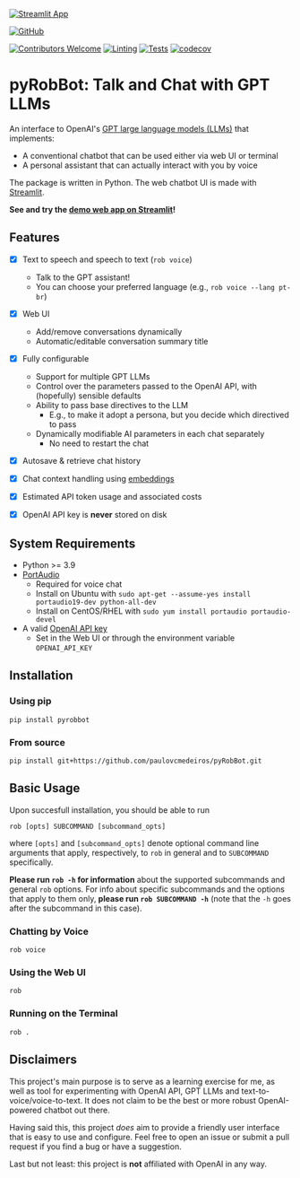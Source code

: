 [![Streamlit App](https://static.streamlit.io/badges/streamlit_badge_black_white.svg)](https://pyrobbot.streamlit.app)

[![GitHub](https://img.shields.io/badge/github-%23121011.svg?style=for-the-badge&logo=github&logoColor=white)](https://github.com/paulovcmedeiros/pyRobBot)

[![Contributors Welcome](https://img.shields.io/badge/Contributors-welcome-<COLOR>.svg)](https://github.com/paulovcmedeiros/pyRobBot/pulls)
[![Linting](https://github.com/paulovcmedeiros/pyRobBot/actions/workflows/linting.yaml/badge.svg)](https://github.com/paulovcmedeiros/pyRobBot/actions/workflows/linting.yaml)
[![Tests](https://github.com/paulovcmedeiros/pyRobBot/actions/workflows/tests.yaml/badge.svg)](https://github.com/paulovcmedeiros/pyRobBot/actions/workflows/tests.yaml)
[![codecov](https://codecov.io/gh/paulovcmedeiros/pyRobBot/graph/badge.svg?token=XI8G1WH9O6)](https://codecov.io/gh/paulovcmedeiros/pyRobBot)

# pyRobBot: Talk and Chat with GPT LLMs

An interface to OpenAI's [GPT large language models (LLMs)](https://platform.openai.com/docs/models) that implements:
* A conventional chatbot that can be used either via web UI or terminal
* A personal assistant that can actually interact with you by voice

The package is written in Python. The web chatbot UI is made with [Streamlit](https://streamlit.io).

**See and try the [demo web app on Streamlit](https://pyrobbot.streamlit.app)!**

## Features
- [x] Text to speech and speech to text (`rob voice`)
  - Talk to the GPT assistant!
  - You can choose your preferred language (e.g., `rob voice --lang pt-br`)
- [x] Web UI
  - Add/remove conversations dynamically
  - Automatic/editable conversation summary title
- [x] Fully configurable
  - Support for multiple GPT LLMs
  - Control over the parameters passed to the OpenAI API, with (hopefully) sensible defaults
  - Ability to pass base directives to the LLM
    - E.g., to make it adopt a persona, but you decide which directived to pass
  - Dynamically modifiable AI parameters in each chat separately
    - No need to restart the chat
- [x] Autosave & retrieve chat history
- [x] Chat context handling using [embeddings](https://platform.openai.com/docs/guides/embeddings)
- [x] Estimated API token usage and associated costs
- [x] OpenAI API key is **never** stored on disk



## System Requirements
- Python >= 3.9
- [PortAudio](https://www.portaudio.com/docs/v19-doxydocs/index.html)
  - Required for voice chat
  - Install on Ubuntu with `sudo apt-get --assume-yes install portaudio19-dev python-all-dev`
  - Install on CentOS/RHEL with `sudo yum install portaudio portaudio-devel`
- A valid [OpenAI API key](https://platform.openai.com/account/api-keys)
  - Set in the Web UI or through the environment variable `OPENAI_API_KEY`

## Installation
### Using pip
```shell
pip install pyrobbot
```

### From source
```shell
pip install git+https://github.com/paulovcmedeiros/pyRobBot.git
```

## Basic Usage
Upon succesfull installation, you should be able to run
```shell
rob [opts] SUBCOMMAND [subcommand_opts]
```
where `[opts]` and `[subcommand_opts]` denote optional command line arguments
that apply, respectively, to `rob` in general and to `SUBCOMMAND`
specifically.

**Please run `rob -h` for information** about the supported subcommands
and general `rob` options. For info about specific subcommands and the
options that apply to them only, **please run `rob SUBCOMMAND -h`** (note
that the `-h` goes after the subcommand in this case).

### Chatting by Voice
```shell
rob voice
```

### Using the Web UI
```shell
rob
```

### Running on the Terminal
```shell
rob .
```

## Disclaimers
This project's main purpose is to serve as a learning exercise for me, as well as tool for experimenting with OpenAI API, GPT LLMs and text-to-voice/voice-to-text. It does not claim to be the best or more robust OpenAI-powered chatbot out there.

Having said this, this project *does* aim to provide a friendly user interface that is easy to use and configure. Feel free to open an issue or submit a pull request if you find a bug or have a suggestion.

Last but not least: this project is **not** affiliated with OpenAI in any way.
